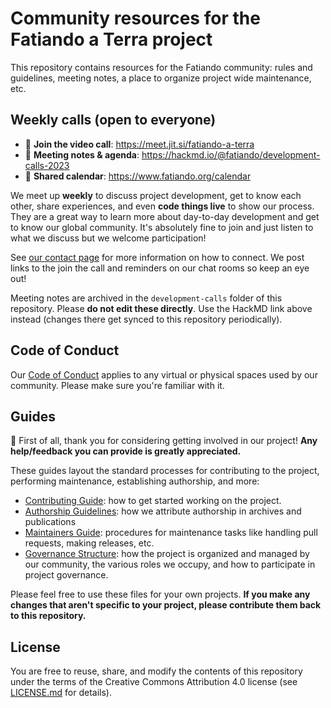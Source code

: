 # Community resources for the Fatiando a Terra project

This repository contains resources for the Fatiando community: rules and
guidelines, meeting notes, a place to organize project wide maintenance, etc.

## Weekly calls (open to everyone)

* 📱 **Join the video call**: https://meet.jit.si/fatiando-a-terra
* 📜 **Meeting notes & agenda**: https://hackmd.io/@fatiando/development-calls-2023
* 📅 **Shared calendar**: https://www.fatiando.org/calendar

We meet up **weekly** to discuss project development, get to know each other,
share experiences, and even **code things live** to show our process.
They are a great way to learn more about day-to-day development and get to
know our global community.
It's absolutely fine to join and just listen to what we discuss
but we welcome participation!

See [our contact page](https://www.fatiando.org/contact) for more information
on how to connect. We post links to the join the call and reminders on our
chat rooms so keep an eye out!

Meeting notes are archived in the `development-calls` folder of this repository.
Please **do not edit these directly**. Use the HackMD link above instead
(changes there get synced to this repository periodically).

## Code of Conduct

Our [Code of Conduct](CODE_OF_CONDUCT.md) applies to any virtual or physical
spaces used by our community.
Please make sure you're familiar with it.

## Guides

:tada: First of all, thank you for considering getting involved in our project!
**Any help/feedback you can provide is greatly appreciated.**

These guides layout the standard processes for contributing to the project,
performing maintenance, establishing authorship, and more:

* [Contributing Guide](CONTRIBUTING.md): how to get started working on the
  project.
* [Authorship Guidelines](AUTHORSHIP.md): how we attribute authorship in
  archives and publications
* [Maintainers Guide](MAINTENANCE.md): procedures for maintenance tasks like
  handling pull requests, making releases, etc.
* [Governance Structure](GOVERNANCE.md): how the project is organized and
  managed by our community, the various roles we occupy, and how to participate
  in project governance.

Please feel free to use these files for your own projects.
**If you make any changes that aren't specific to your project,
please contribute them back to this repository.**

## License

You are free to reuse, share, and modify the contents of this repository under
the terms of the Creative Commons Attribution 4.0 license (see
[LICENSE.md](LICENSE.md) for details).
